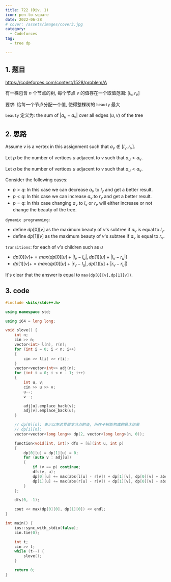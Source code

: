 ```yaml
---
title: 722 (Div. 1)
icon: pen-to-square
date: 2022-06-28
# cover: /assets/images/cover3.jpg
category:
  - Codeforces
tag:
  - tree dp

---
```



## 1. 题目

<https://codeforces.com/contest/1528/problem/A>

有一棵包含 $n$ 个节点的树, 每个节点 $v$ 的值存在一个取值范围: $[l_v, r_v]$

要求: 给每一个节点分配一个值, 使得整棵树的 `beauty` 最大

`beauty` 定义为: the sum of $\lvert a_u−a_v \rvert$ over all edges $(u,v)$ of the tree

## 2. 思路

Assume $v$ is a vertex in this assignment such that $a_v \notin [l_v,r_v]$.

Let $p$ be the number of vertices $u$ adjacent to $v$ such that $a_u > a_v$.

Let $q$ be the number of vertices $u$ adjacent to $v$ such that $a_u < a_v$.

Consider the following cases:

* $p > q$: In this case we can decrease $a_v$ to $l_v$ and get a better result.
* $p < q$: In this case we can increase $a_v$ to $r_v$ and get a better result.
* $p = q$: In this case changing $a_v$ to $l_v$ or $r_v$ will either increase or not change the beauty of the tree.

`dynamic programming`:

* define $dp[0][v]$ as the maximum beauty of $v$'s subtree if $a_v$ is equal to $l_v$.
* define $dp[1][v]$ as the maximum beauty of $v$'s subtree if $a_v$ is equal to $r_v$.

`transitions`: for each of $v$'s children such as $u$

* $dp[0][v] += max(dp[0][u] + \lvert l_v − l_u \rvert, dp[1][u] + \lvert l_v − r_u \rvert)$
* $dp[1][v] += max(dp[0][u] + \lvert r_v − l_u \rvert, dp[1][u] + \lvert r_v − r_u \rvert)$

It's clear that the answer is equal to `max(dp[0][v],dp[1][v])`.

## 3. code

```cpp
#include <bits/stdc++.h>

using namespace std;

using i64 = long long;

void slove() {
    int n;
    cin >> n;
    vector<int> l(n), r(n);
    for (int i = 0; i < n; i++)
    {
        cin >> l[i] >> r[i];
    }
    vector<vector<int>> adj(n);
    for (int i = 0; i < n - 1; i++)
    {
        int u, v;
        cin >> u >> v;
        u--;
        v--;

        adj[u].emplace_back(v);
        adj[v].emplace_back(u);
    }

    // dp[0][n]: 表示以左边界做本节点的值, 所在子树能构成的最大结果
    // dp[1][n]:
    vector<vector<long long>> dp(2, vector<long long>(n, 0));

    function<void(int, int)> dfs = [&](int u, int p)
    {
        dp[0][u] = dp[1][u] = 0;
        for (auto v : adj[u])
        {
            if (v == p) continue;
            dfs(v, u);
            dp[0][u] += max(abs(l[u] - r[v]) + dp[1][v], dp[0][v] + abs(l[u] - l[v]));
            dp[1][u] += max(abs(r[u] - r[v]) + dp[1][v], dp[0][v] + abs(r[u] - l[v]));
        }
    };

    dfs(0, -1);

    cout << max(dp[0][0], dp[1][0]) << endl;
}

int main() {
    ios::sync_with_stdio(false);
    cin.tie(0);

    int t;
    cin >> t;
    while (t--) {
        slove();
    }

    return 0;
}
```
